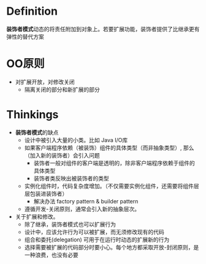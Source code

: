 # Definition
**装饰者模式**动态的将责任附加到对象上。若要扩展功能，装饰者提供了比继承更有弹性的替代方案

# OO原则
* 对扩展开放，对修改关闭
  * 隔离关闭的部分和新扩展的部分

# Thinkings
* **装饰者模式**的缺点
  * 设计中被引入大量的小类。比如 Java I/O库
  * 如果客户端程序依赖（被装饰）组件的具体类型（而非抽象类型）, 那么（加入新的装饰者）会引入问题
    * 装饰者一般对组件的客户端是透明的，除非客户端程序依赖于组件的具体类型
    * 装饰者类反映出被装饰者的类型
  * 实例化组件时，代码复杂度增加。（不仅需要实例化组件，还需要将组件层层包装进装饰者）
    * 解决办法 factory pattern & builder pattern
  * 遵循开发-关闭原则，通常会引入新的抽象层次。
* 关于扩展和修改。
  * 除了继承，装饰者模式也可以扩展行为
  * 设计中，应该允许行为可以被扩展，而无须修改现有的代码
  * 组合和委托(delegation) 可用于在运行时动态的扩展新的行为
  * 选择需要被扩展的代码部分时要小心。每个地方都采取开放-封闭原则，是一种浪费，也没有必要
